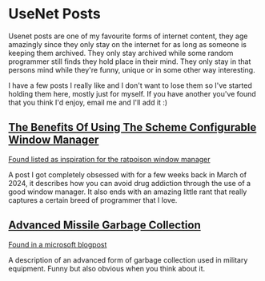 
# UseNet Posts

Usenet posts are one of my favourite forms of internet content, they age amazingly since they only stay on the internet for as long as someone is keeping them archived. They only stay archived while some random programmer still finds they hold place in their mind. They only stay in that persons mind while they're funny, unique or in some other way interesting.

I have a few posts I really like and I don't want to lose them so I've started holding them here, mostly just for myself. If you have another you've found that you think I'd enjoy, email me and I'll add it :)

## [The Benefits Of Using The Scheme Configurable Window Manager](usenet_the_benefits_of_using_scwm.txt)
[Found listed as inspiration for the ratpoison window manager](https://www.nongnu.org/ratpoison/)

A post I got completely obsessed with for a few weeks back in March of 2024, it describes how you can avoid drug addiction through the use of a good window manager. It also ends with an amazing little rant that really captures a certain breed of programmer that I love.

## [Advanced Missile Garbage Collection](usenet_missile.txt)
[Found in a microsoft blogpost](https://devblogs.microsoft.com/oldnewthing/20180228-00/?p=98125)

A description of an advanced form of garbage collection used in military equipment. Funny but also obvious when you think about it.

